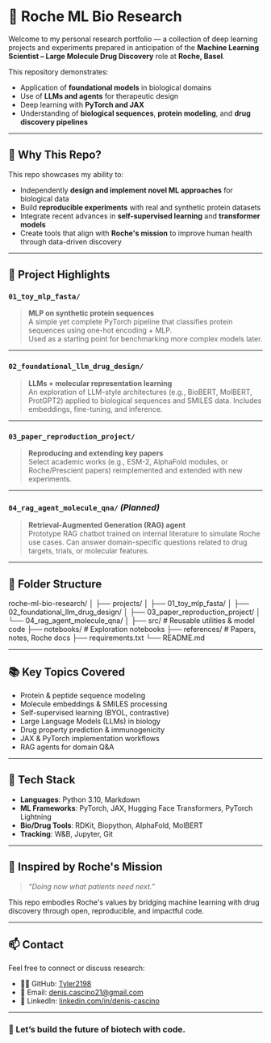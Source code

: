 # 🧬 Roche ML Bio Research

Welcome to my personal research portfolio — a collection of deep learning projects and experiments prepared in anticipation of the **Machine Learning Scientist – Large Molecule Drug Discovery** role at **Roche, Basel**.

This repository demonstrates:
- Application of **foundational models** in biological domains
- Use of **LLMs and agents** for therapeutic design
- Deep learning with **PyTorch and JAX**
- Understanding of **biological sequences**, **protein modeling**, and **drug discovery pipelines**

---

## 🧠 Why This Repo?

This repo showcases my ability to:
- Independently **design and implement novel ML approaches** for biological data
- Build **reproducible experiments** with real and synthetic protein datasets
- Integrate recent advances in **self-supervised learning** and **transformer models**
- Create tools that align with **Roche's mission** to improve human health through data-driven discovery

---

## 🚀 Project Highlights

### `01_toy_mlp_fasta/`
> **MLP on synthetic protein sequences**  
A simple yet complete PyTorch pipeline that classifies protein sequences using one-hot encoding + MLP.  
Used as a starting point for benchmarking more complex models later.

---

### `02_foundational_llm_drug_design/`
> **LLMs + molecular representation learning**  
An exploration of LLM-style architectures (e.g., BioBERT, MolBERT, ProtGPT2) applied to biological sequences and SMILES data. Includes embeddings, fine-tuning, and inference.

---

### `03_paper_reproduction_project/`
> **Reproducing and extending key papers**  
Select academic works (e.g., ESM-2, AlphaFold modules, or Roche/Prescient papers) reimplemented and extended with new experiments.

---

### `04_rag_agent_molecule_qna/` *(Planned)*
> **Retrieval-Augmented Generation (RAG) agent**  
Prototype RAG chatbot trained on internal literature to simulate Roche use cases. Can answer domain-specific questions related to drug targets, trials, or molecular features.

---

## 📁 Folder Structure

roche-ml-bio-research/ │ ├── projects/ │ ├── 01_toy_mlp_fasta/ │ ├── 02_foundational_llm_drug_design/ │ ├── 03_paper_reproduction_project/ │ └── 04_rag_agent_molecule_qna/ │ ├── src/ # Reusable utilities & model code ├── notebooks/ # Exploration notebooks ├── references/ # Papers, notes, Roche docs ├── requirements.txt └── README.md


---

## 📚 Key Topics Covered

- Protein & peptide sequence modeling
- Molecule embeddings & SMILES processing
- Self-supervised learning (BYOL, contrastive)
- Large Language Models (LLMs) in biology
- Drug property prediction & immunogenicity
- JAX & PyTorch implementation workflows
- RAG agents for domain Q&A

---

## 🧪 Tech Stack

- **Languages**: Python 3.10, Markdown
- **ML Frameworks**: PyTorch, JAX, Hugging Face Transformers, PyTorch Lightning
- **Bio/Drug Tools**: RDKit, Biopython, AlphaFold, MolBERT
- **Tracking**: W&B, Jupyter, Git

---

## 🧬 Inspired by Roche's Mission

> _“Doing now what patients need next.”_

This repo embodies Roche's values by bridging machine learning with drug discovery through open, reproducible, and impactful code.

---

## 📫 Contact

Feel free to connect or discuss research:
- 🧑‍🔬 GitHub: [Tyler2198](https://github.com/Tyler2198)
- 📧 Email: denis.cascino21@gmail.com
- 🧠 LinkedIn: [linkedin.com/in/denis-cascino](https://linkedin.com/in/denis-cascino-433428161)

---

### 🧠 Let’s build the future of biotech with code.

